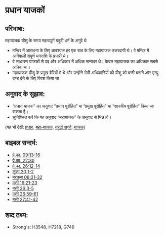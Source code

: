 # प्रधान याजकों #

## परिभाषा: ##

महायाजक यीशु के समय महत्वपूर्ण यहूदी धर्म के अगुवे थे

* मन्दिर में आराधना के लिए आवश्यक हर एक बात के लिए महायाजक उत्तरदायी थे। वे मन्दिर में आनेवाली संपूर्ण धनराशि के प्रभारी थे।
* वे साधारण याजकों से पद और अधिकार में अधिक मान्यवर थे। केवल महायाजक का अधिकार सबसे अधिक था।
* महायाजक यीशु के प्रमुख बैरियों में थे और उन्होंने रोमी अधिकारियों को यीशु को बन्दी बनाने और मृत्यु-दण्ड देने के लिए विवश किया था।

## अनुवाद के सुझाव: ##

* “प्रधान याजक” का अनुवाद “प्रधान पुरोहित” या “प्रमुख पुरोहित” या “शास्त्रीय पुरोहित” किया जा सकता है।
* सुनिश्चित करें कि यह अनुवाद “महायाजक” के अनुवाद से भिन्न हो।

(यह भी देखें: [प्रधान](../other/chief.md), [महा-याजक](../kt/highpriest.md), [यहूदी अगुवे](../other/jewishleaders.md), [याजक](../kt/priest.md))

## बाइबल सन्दर्भ: ##

* [प्रे.का. 09:13-16](rc://hi/tn/help/act/09/13)
* [प्रे.का. 22:30](rc://hi/tn/help/act/22/30)
* [प्रे.का. 26:12-14](rc://hi/tn/help/act/26/12)
* [लूका 20:1-2](rc://hi/tn/help/luk/20/01)
* [मरकुस 08:31-32](rc://hi/tn/help/mrk/08/31)
* [मत्ती 16:21-23](rc://hi/tn/help/mat/16/21)
* [मत्ती 26:3-5](rc://hi/tn/help/mat/26/03)
* [मत्ती 26:59-61](rc://hi/tn/help/mat/26/59)
* [मत्ती 27:41-42](rc://hi/tn/help/mat/27/41)

## शब्द तथ्य: ##

* Strong's: H3548, H7218, G749
